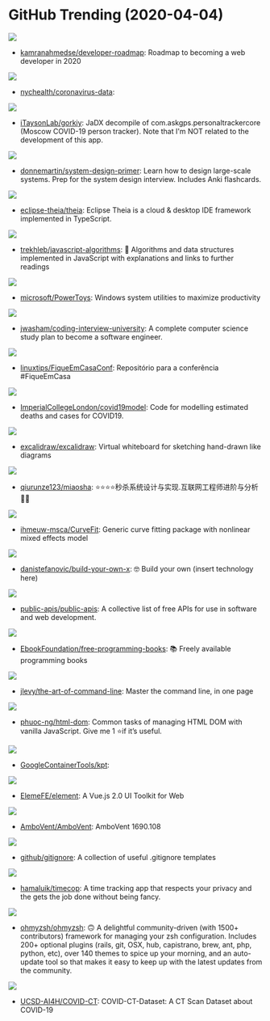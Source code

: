 # GitHub Trending (2020-04-04)

![](https://img.shields.io/badge/none-New%20735-green?style=flat-square&logo=appveyor)
- [kamranahmedse/developer-roadmap](https://github.com/kamranahmedse/developer-roadmap): Roadmap to becoming a web developer in 2020

![](https://img.shields.io/badge/none-New%2062-green?style=flat-square&logo=appveyor)
- [nychealth/coronavirus-data](https://github.com/nychealth/coronavirus-data): 

![](https://img.shields.io/badge/Java-New%2023-green?style=flat-square&logo=appveyor)
- [iTaysonLab/gorkiy](https://github.com/iTaysonLab/gorkiy): JaDX decompile of com.askgps.personaltrackercore (Moscow COVID-19 person tracker). Note that I'm NOT related to the development of this app.

![](https://img.shields.io/badge/Python-New%20478-green?style=flat-square&logo=appveyor)
- [donnemartin/system-design-primer](https://github.com/donnemartin/system-design-primer): Learn how to design large-scale systems. Prep for the system design interview. Includes Anki flashcards.

![](https://img.shields.io/badge/TypeScript-New%20323-green?style=flat-square&logo=appveyor)
- [eclipse-theia/theia](https://github.com/eclipse-theia/theia): Eclipse Theia is a cloud & desktop IDE framework implemented in TypeScript.

![](https://img.shields.io/badge/JavaScript-New%20332-green?style=flat-square&logo=appveyor)
- [trekhleb/javascript-algorithms](https://github.com/trekhleb/javascript-algorithms): 📝 Algorithms and data structures implemented in JavaScript with explanations and links to further readings

![](https://img.shields.io/badge/C%2B%2B-New%20150-green?style=flat-square&logo=appveyor)
- [microsoft/PowerToys](https://github.com/microsoft/PowerToys): Windows system utilities to maximize productivity

![](https://img.shields.io/badge/none-New%20419-green?style=flat-square&logo=appveyor)
- [jwasham/coding-interview-university](https://github.com/jwasham/coding-interview-university): A complete computer science study plan to become a software engineer.

![](https://img.shields.io/badge/none-New%2034-green?style=flat-square&logo=appveyor)
- [linuxtips/FiqueEmCasaConf](https://github.com/linuxtips/FiqueEmCasaConf): Repositório para a conferência #FiqueEmCasa

![](https://img.shields.io/badge/R-New%2072-green?style=flat-square&logo=appveyor)
- [ImperialCollegeLondon/covid19model](https://github.com/ImperialCollegeLondon/covid19model): Code for modelling estimated deaths and cases for COVID19.

![](https://img.shields.io/badge/TypeScript-New%20154-green?style=flat-square&logo=appveyor)
- [excalidraw/excalidraw](https://github.com/excalidraw/excalidraw): Virtual whiteboard for sketching hand-drawn like diagrams

![](https://img.shields.io/badge/Java-New%2055-green?style=flat-square&logo=appveyor)
- [qiurunze123/miaosha](https://github.com/qiurunze123/miaosha): ⭐⭐⭐⭐秒杀系统设计与实现.互联网工程师进阶与分析🙋🐓

![](https://img.shields.io/badge/Python-New%2028-green?style=flat-square&logo=appveyor)
- [ihmeuw-msca/CurveFit](https://github.com/ihmeuw-msca/CurveFit): Generic curve fitting package with nonlinear mixed effects model

![](https://img.shields.io/badge/none-New%20703-green?style=flat-square&logo=appveyor)
- [danistefanovic/build-your-own-x](https://github.com/danistefanovic/build-your-own-x): 🤓 Build your own (insert technology here)

![](https://img.shields.io/badge/Python-New%20574-green?style=flat-square&logo=appveyor)
- [public-apis/public-apis](https://github.com/public-apis/public-apis): A collective list of free APIs for use in software and web development.

![](https://img.shields.io/badge/none-New%20464-green?style=flat-square&logo=appveyor)
- [EbookFoundation/free-programming-books](https://github.com/EbookFoundation/free-programming-books): 📚 Freely available programming books

![](https://img.shields.io/badge/none-New%20411-green?style=flat-square&logo=appveyor)
- [jlevy/the-art-of-command-line](https://github.com/jlevy/the-art-of-command-line): Master the command line, in one page

![](https://img.shields.io/badge/TypeScript-New%20380-green?style=flat-square&logo=appveyor)
- [phuoc-ng/html-dom](https://github.com/phuoc-ng/html-dom): Common tasks of managing HTML DOM with vanilla JavaScript. Give me 1 ⭐if it’s useful.

![](https://img.shields.io/badge/Go-New%2059-green?style=flat-square&logo=appveyor)
- [GoogleContainerTools/kpt](https://github.com/GoogleContainerTools/kpt): 

![](https://img.shields.io/badge/Vue-New%2035-green?style=flat-square&logo=appveyor)
- [ElemeFE/element](https://github.com/ElemeFE/element): A Vue.js 2.0 UI Toolkit for Web

![](https://img.shields.io/badge/C%2B%2B-New%2027-green?style=flat-square&logo=appveyor)
- [AmboVent/AmboVent](https://github.com/AmboVent/AmboVent): AmboVent 1690.108

![](https://img.shields.io/badge/none-New%20255-green?style=flat-square&logo=appveyor)
- [github/gitignore](https://github.com/github/gitignore): A collection of useful .gitignore templates

![](https://img.shields.io/badge/Dart-New%2074-green?style=flat-square&logo=appveyor)
- [hamaluik/timecop](https://github.com/hamaluik/timecop): A time tracking app that respects your privacy and the gets the job done without being fancy.

![](https://img.shields.io/badge/Shell-New%20174-green?style=flat-square&logo=appveyor)
- [ohmyzsh/ohmyzsh](https://github.com/ohmyzsh/ohmyzsh): 🙃 A delightful community-driven (with 1500+ contributors) framework for managing your zsh configuration. Includes 200+ optional plugins (rails, git, OSX, hub, capistrano, brew, ant, php, python, etc), over 140 themes to spice up your morning, and an auto-update tool so that makes it easy to keep up with the latest updates from the community.

![](https://img.shields.io/badge/Python-New%2054-green?style=flat-square&logo=appveyor)
- [UCSD-AI4H/COVID-CT](https://github.com/UCSD-AI4H/COVID-CT): COVID-CT-Dataset: A CT Scan Dataset about COVID-19

